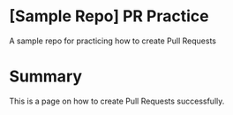 # [Sample Repo] PR Practice
A sample repo for practicing how to create Pull Requests

# Summary
This is a page on how to create Pull Requests successfully.

